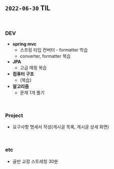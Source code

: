 ## `2022-06-30` TIL

<br>

### DEV
+ **spring mvc**
  + 스프링 타입 컨버터 - formatter 학습
  + converter, formatter 복습
+ **JPA**
  + 고급 매핑 복습
+ **컴퓨터 구조**
  + (복습)
+ **알고리즘**
  + 문제 1개 풀기

<br>

### Project
+ 요구사항 명세서 작성(게시글 목록, 게시글 상세 화면)

<br>

### etc
+ 골반 교정 스트레칭 30분
